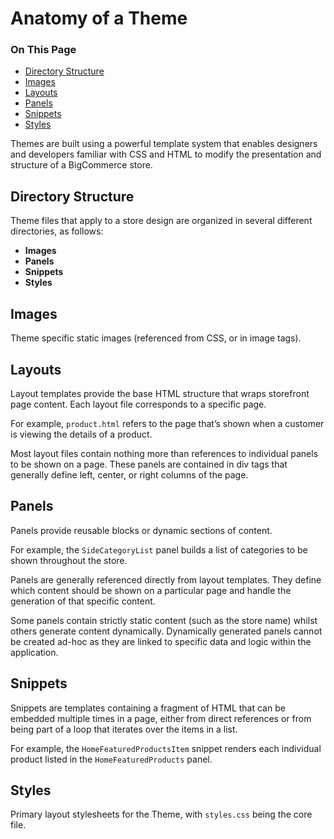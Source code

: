 # Anatomy of a Theme

<div class="otp" id="no-index">

### On This Page
- [Directory Structure](#directory-structure)
- [Images](#images)
- [Layouts](#layouts)
- [Panels](#panels)
- [Snippets](#snippets)
- [Styles](#styles)

</div> 

Themes are built using a powerful template system that enables designers and developers familiar with CSS and HTML to modify the presentation and structure of a BigCommerce store.





## Directory Structure

Theme files that apply to a store design are organized in several different directories, as follows:

*   **Images**
*   **Panels**
*   **Snippets**
*   **Styles**






## Images

Theme specific static images (referenced from CSS, or in image tags).





## Layouts

Layout templates provide the base HTML structure that wraps storefront page content. Each layout file corresponds to a specific page.

For example, `product.html` refers to the page that’s shown when a customer is viewing the details of a product.

Most layout files contain nothing more than references to individual panels to be shown on a page. These panels are contained in div tags that generally define left, center, or right columns of the page.





## Panels

Panels provide reusable blocks or dynamic sections of content.

For example, the `SideCategoryList` panel builds a list of categories to be shown throughout the store.

Panels are generally referenced directly from layout templates. They define which content should be shown on a particular page and handle the generation of that specific content.

Some panels contain strictly static content (such as the store name) whilst others generate content dynamically. Dynamically generated panels cannot be created ad-hoc as they are linked to specific data and logic within the application.





## Snippets

Snippets are templates containing a fragment of HTML that can be embedded multiple times in a page, either from direct references or from being part of a loop that iterates over the items in a list.

For example, the `HomeFeaturedProductsItem` snippet renders each individual product listed in the `HomeFeaturedProducts` panel.





## Styles

Primary layout stylesheets for the Theme, with `styles.css` being the core file.

